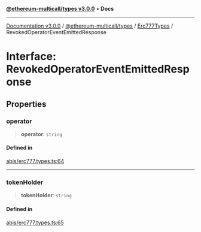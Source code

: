 [**@ethereum-multicall/types v3.0.0**](../../../README.md) • **Docs**

***

[Documentation v3.0.0](../../../../../packages.md) / [@ethereum-multicall/types](../../../README.md) / [Erc777Types](../README.md) / RevokedOperatorEventEmittedResponse

# Interface: RevokedOperatorEventEmittedResponse

## Properties

### operator

> **operator**: `string`

#### Defined in

[abis/erc777.types.ts:64](https://github.com/niZmosis/ethereum-multicall/blob/759805f36c7ddb05e5fad0eb8478dcf22871af59/packages/types/src/abis/erc777.types.ts#L64)

***

### tokenHolder

> **tokenHolder**: `string`

#### Defined in

[abis/erc777.types.ts:65](https://github.com/niZmosis/ethereum-multicall/blob/759805f36c7ddb05e5fad0eb8478dcf22871af59/packages/types/src/abis/erc777.types.ts#L65)
